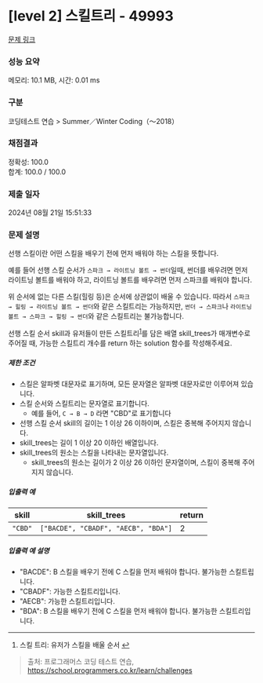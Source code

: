 # [level 2] 스킬트리 - 49993 

[문제 링크](https://school.programmers.co.kr/learn/courses/30/lessons/49993) 

### 성능 요약

메모리: 10.1 MB, 시간: 0.01 ms

### 구분

코딩테스트 연습 > Summer／Winter Coding（～2018）

### 채점결과

정확성: 100.0<br/>합계: 100.0 / 100.0

### 제출 일자

2024년 08월 21일 15:51:33

### 문제 설명

<p>선행 스킬이란 어떤 스킬을 배우기 전에 먼저 배워야 하는 스킬을 뜻합니다.</p>

<p>예를 들어 선행 스킬 순서가 <code>스파크 → 라이트닝 볼트 → 썬더</code>일때, 썬더를 배우려면 먼저 라이트닝 볼트를 배워야 하고, 라이트닝 볼트를 배우려면 먼저 스파크를 배워야 합니다.</p>

<p>위 순서에 없는 다른 스킬(힐링 등)은 순서에 상관없이 배울 수 있습니다. 따라서 <code>스파크 → 힐링 → 라이트닝 볼트 → 썬더</code>와 같은 스킬트리는 가능하지만, <code>썬더 → 스파크</code>나 <code>라이트닝 볼트 → 스파크 → 힐링 → 썬더</code>와 같은 스킬트리는 불가능합니다.</p>

<p>선행 스킬 순서 skill과 유저들이 만든 스킬트리<sup id="fnref1"><a href="#fn1">1</a></sup>를 담은 배열 skill_trees가 매개변수로 주어질 때, 가능한 스킬트리 개수를 return 하는 solution 함수를 작성해주세요.</p>

<h5>제한 조건</h5>

<ul>
<li>스킬은 알파벳 대문자로 표기하며, 모든 문자열은 알파벳 대문자로만 이루어져 있습니다.</li>
<li>스킬 순서와 스킬트리는 문자열로 표기합니다.

<ul>
<li>예를 들어, <code>C → B → D</code> 라면 "CBD"로 표기합니다</li>
</ul></li>
<li>선행 스킬 순서 skill의 길이는 1 이상 26 이하이며, 스킬은 중복해 주어지지 않습니다.</li>
<li>skill_trees는 길이 1 이상 20 이하인 배열입니다.</li>
<li>skill_trees의 원소는 스킬을 나타내는 문자열입니다.

<ul>
<li>skill_trees의 원소는 길이가 2 이상 26 이하인 문자열이며, 스킬이 중복해 주어지지 않습니다.</li>
</ul></li>
</ul>

<h5>입출력 예</h5>
<table class="table">
        <thead><tr>
<th>skill</th>
<th>skill_trees</th>
<th>return</th>
</tr>
</thead>
        <tbody><tr>
<td><code>"CBD"</code></td>
<td><code>["BACDE", "CBADF", "AECB", "BDA"]</code></td>
<td>2</td>
</tr>
</tbody>
      </table>
<h5>입출력 예 설명</h5>

<ul>
<li>"BACDE": B 스킬을 배우기 전에 C 스킬을 먼저 배워야 합니다. 불가능한 스킬트립니다.</li>
<li>"CBADF": 가능한 스킬트리입니다.</li>
<li>"AECB": 가능한 스킬트리입니다.</li>
<li>"BDA": B 스킬을 배우기 전에 C 스킬을 먼저 배워야 합니다. 불가능한 스킬트리입니다.</li>
</ul>

<div class="footnotes">
<hr>
<ol>

<li id="fn1">
<p>스킬 트리: 유저가 스킬을 배울 순서&nbsp;<a href="#fnref1">↩</a></p>
</li>

</ol>
</div>


> 출처: 프로그래머스 코딩 테스트 연습, https://school.programmers.co.kr/learn/challenges